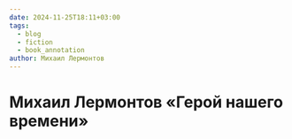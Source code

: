 ```yaml
---
date: 2024-11-25T18:11+03:00
tags:
  - blog
  - fiction
  - book_annotation
author: Михаил Лермонтов
---
```


# Михаил Лермонтов «Герой нашего времени»
